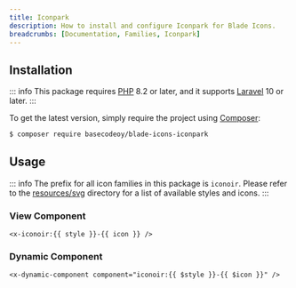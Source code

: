 ```yaml
---
title: Iconpark
description: How to install and configure Iconpark for Blade Icons.
breadcrumbs: [Documentation, Families, Iconpark]
---
```


## Installation

::: info
This package requires [PHP](https://www.php.net/) 8.2 or later, and it supports [Laravel](https://laravel.com/) 10 or later.
:::

To get the latest version, simply require the project using [Composer](https://getcomposer.org/):

```bash
$ composer require basecodeoy/blade-icons-iconpark
```

## Usage

::: info
The prefix for all icon families in this package is `iconoir`. Please refer to the [resources/svg](https://github.com/basecodeoy/blade-icons-iconpark/tree/main/resources/svg) directory for a list of available styles and icons.
:::

### View Component

```blade
<x-iconoir:{{ style }}-{{ icon }} />
```

### Dynamic Component

```blade
<x-dynamic-component component="iconoir:{{ $style }}-{{ $icon }}" />
```
